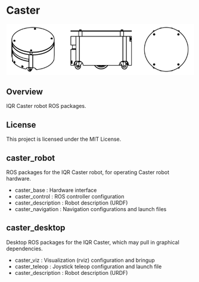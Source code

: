 # Caster

![Caster robot](robot.png)

## Overview

IQR Caster robot ROS packages.

## License

This project is licensed under the MIT License.

## caster_robot

ROS packages for the IQR Caster robot, for operating Caster robot hardware. 

- caster_base : Hardware interface 
- caster_control : ROS controller configuration
- caster_description : Robot description (URDF)
- caster_navigation : Navigation configurations and launch files

## caster_desktop

Desktop ROS packages for the IQR Caster, which may pull in graphical dependencies.

- caster_viz : Visualization (rviz) configuration and bringup
- caster_teleop : Joystick teleop configuration and launch file
- caster_description : Robot description (URDF)